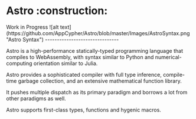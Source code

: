 <h1>Astro :construction:</h1> Work in Progress
![alt text](https://github.com/AppCypher/Astro/blob/master/Images/AstroSyntax.png "Astro Syntax")
-------------------------------

Astro is a high-performance statically-typed programming language that compiles to WebAssembly, with syntax similar to Python and numerical-computing orientation similar to Julia. 

Astro provides a sophisticated compiler with full type inference, compile-time garbage collection, and an extensive mathematical function library. 

It pushes multiple dispatch as its primary paradigm and borrows a lot from other paradigms as well. 

Astro supports first-class types, functions and hygenic macros.
